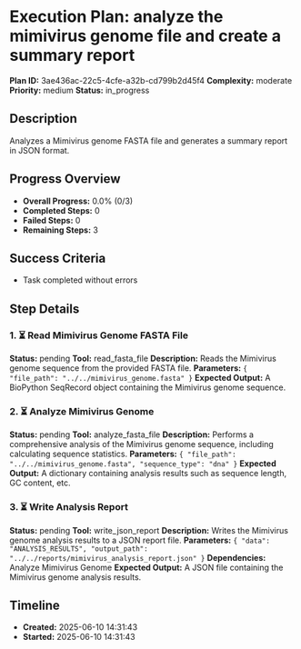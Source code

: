 # Execution Plan: analyze the mimivirus genome file and create a summary report

**Plan ID:** 3ae436ac-22c5-4cfe-a32b-cd799b2d45f4
**Complexity:** moderate
**Priority:** medium
**Status:** in_progress

## Description
Analyzes a Mimivirus genome FASTA file and generates a summary report in JSON format.

## Progress Overview
- **Overall Progress:** 0.0% (0/3)
- **Completed Steps:** 0
- **Failed Steps:** 0
- **Remaining Steps:** 3

## Success Criteria
- Task completed without errors

## Step Details

### 1. ⏳ Read Mimivirus Genome FASTA File

**Status:** pending
**Tool:** read_fasta_file
**Description:** Reads the Mimivirus genome sequence from the provided FASTA file.
**Parameters:** `{
  "file_path": "../../mimivirus_genome.fasta"
}`
**Expected Output:** A BioPython SeqRecord object containing the Mimivirus genome sequence.

### 2. ⏳ Analyze Mimivirus Genome

**Status:** pending
**Tool:** analyze_fasta_file
**Description:** Performs a comprehensive analysis of the Mimivirus genome sequence, including calculating sequence statistics.
**Parameters:** `{
  "file_path": "../../mimivirus_genome.fasta",
  "sequence_type": "dna"
}`
**Expected Output:** A dictionary containing analysis results such as sequence length, GC content, etc.

### 3. ⏳ Write Analysis Report

**Status:** pending
**Tool:** write_json_report
**Description:** Writes the Mimivirus genome analysis results to a JSON report file.
**Parameters:** `{
  "data": "ANALYSIS_RESULTS",
  "output_path": "../../reports/mimivirus_analysis_report.json"
}`
**Dependencies:** Analyze Mimivirus Genome
**Expected Output:** A JSON file containing the Mimivirus genome analysis results.


## Timeline

- **Created:** 2025-06-10 14:31:43
- **Started:** 2025-06-10 14:31:43
